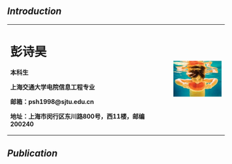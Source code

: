 ## _Introduction_
<table border="0">
  <tr>
    <td width="75%">
      <h1>彭诗昊</h1>
      <p><b>本科生</b></p>
      <p><b>上海交通大学电院信息工程专业</b></p>
      <p><b>邮箱：psh1998@sjtu.edu.cn</b></p>
      <p><b>地址：上海市闵行区东川路800号，西11楼，邮编200240</b></p>
    </td>
    <td width="25%">
      <img src="/zhengjianzhao.png" width="100%">      
    </td>
  </tr>
</table>

## _Publication_
